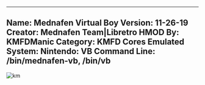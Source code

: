 -----------------------
Name: Mednafen Virtual Boy
Version: 11-26-19
Creator: Mednafen Team|Libretro
HMOD By: KMFDManic
Category: KMFD Cores
Emulated System: Nintendo: VB
Command Line: /bin/mednafen-vb, /bin/vb
-----------------------
![km](https://i.imgur.com/IDxNPm1.png)
